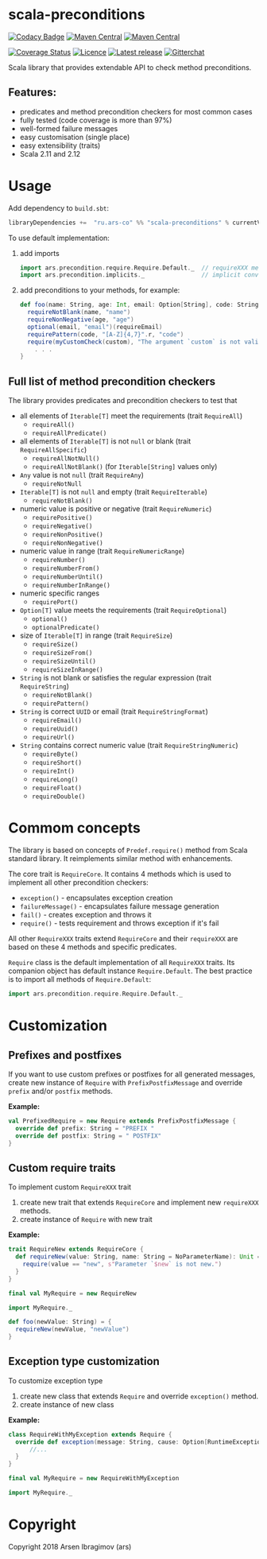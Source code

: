 # scala-preconditions

[![Codacy Badge](https://api.codacy.com/project/badge/Grade/3524c436ed7e41f2a3f891c7882bacca)](https://app.codacy.com/manual/ars-java/scala-preconditions?utm_source=github.com&utm_medium=referral&utm_content=ArsCo/scala-preconditions&utm_campaign=Badge_Grade_Dashboard)
[![Maven Central](https://maven-badges.herokuapp.com/maven-central/ru.ars-co/scala-preconditions_2.11/badge.svg)](https://maven-badges.herokuapp.com/maven-central/ru.ars-co/scala-preconditions_2.11) 
[![Maven Central](https://maven-badges.herokuapp.com/maven-central/ru.ars-co/scala-preconditions_2.12/badge.svg)](https://maven-badges.herokuapp.com/maven-central/ru.ars-co/scala-preconditions_2.12)

[![Coverage Status](https://coveralls.io/repos/github/ArsCo/scala-preconditions/badge.svg?branch=master)](https://coveralls.io/github/ArsCo/scala-preconditions?branch=master)
[![Licence](https://img.shields.io/badge/license-Apache_2.0-blue.svg)](https://tldrlegal.com/license/apache-license-2.0-(apache-2.0))
[![Latest release](https://img.shields.io/github/release/ArsCo/scala-preconditions/all.svg)](https://github.com/ArsCo/scala-preconditions/releases/latest)
[![Gitterchat](https://img.shields.io/gitter/room/nwjs/nw.js.svg)](https://gitter.im/ars-co/scala-preconditions)

Scala library that provides extendable API to check method preconditions.

## Features:
- predicates and method precondition checkers for most common cases
- fully tested (code coverage is more than 97%)
- well-formed failure messages
- easy customisation (single place)
- easy extensibility (traits)
- Scala 2.11 and 2.12

# Usage

Add dependency to `build.sbt`:
```scala
libraryDependencies +=  "ru.ars-co" %% "scala-preconditions" % currentVersion
```

To use default implementation:
1. add imports 
    ```scala
    import ars.precondition.require.Require.Default._  // requireXXX methods
    import ars.precondition.implicits._                // implicit conversions
    ``` 
1. add preconditions to your methods, for example:
    ```scala
    def foo(name: String, age: Int, email: Option[String], code: String, custom: MyValue) = {
      requireNotBlank(name, "name")
      requireNonNegative(age, "age")
      optional(email, "email")(requireEmail)
      requirePattern(code, "[A-Z]{4,7}".r, "code")
      require(myCustomCheck(custom), "The argument `custom` is not valid.")
        . . .
    }
    ```

## Full list of method precondition checkers

The library provides predicates and precondition checkers to test that
- all elements of `Iterable[T]` meet the requirements (trait `RequireAll`)
    - `requireAll()`
    - `requireAllPredicate()`
- all elements of `Iterable[T]` is not `null` or blank (trait `RequireAllSpecific`)
    - `requireAllNotNull()`
    - `requireAllNotBlank()` (for `Iterable[String]` values only)
- `Any` value is not `null` (trait `RequireAny`)  
    - `requireNotNull`
- `Iterable[T]` is not `null` and empty (trait `RequireIterable`)
    - `requireNotBlank()`
- numeric value is positive or negative (trait `RequireNumeric`)
    - `requirePositive()`
    - `requireNegative()`
    - `requireNonPositive()`
    - `requireNonNegative()`
- numeric value in range (trait `RequireNumericRange`)
    - `requireNumber()`
    - `requireNumberFrom()`
    - `requireNumberUntil()`
    - `requireNumberInRange()`
- numeric specific ranges
    - `requirePort()`
- `Option[T]` value meets the requirements (trait `RequireOptional`)
    - `optional()`
    - `optionalPredicate()`
- size of `Iterable[T]` in range (trait `RequireSize`)
    - `requireSize()`
    - `requireSizeFrom()`
    - `requireSizeUntil()`
    - `requireSizeInRange()`
- `String` is not blank or satisfies the regular expression (trait `RequireString`)
    - `requireNotBlank()`
    - `requirePattern()`
- `String` is correct `UUID` or email (trait `RequireStringFormat`)
    - `requireEmail()`
    - `requireUuid()`
    - `requireUrl()`
- `String` contains correct numeric value (trait `RequireStringNumeric`)
    - `requireByte()`
    - `requireShort()`
    - `requireInt()`
    - `requireLong()`
    - `requireFloat()`
    - `requireDouble()`

# Commom concepts

The library is based on concepts of `Predef.require()` method from Scala standard library. It reimplements
similar method with enhancements.

The core trait is `RequireCore`. It contains 4 methods which is used to implement all other precondition checkers:
- `exception()` - encapsulates exception creation
- `failureMessage()` - encapsulates failure message generation
- `fail()` - creates exception and throws it
- `require()` - tests requirement and throws exception if it's fail

All other `RequireXXX` traits extend `RequireCore` and their `requireXXX` are based on these 4 methods 
and specific predicates.

`Require` class is the default implementation of all `RequireXXX` traits. Its companion object
has default instance `Require.Default`. The best practice is to import all methods of `Require.Default`:
```scala
import ars.precondition.require.Require.Default._
```

# Customization
## Prefixes and postfixes

If you want to use custom prefixes or postfixes for all generated messages, create
new instance of `Require` with `PrefixPostfixMessage` and override `prefix` and/or `postfix` methods.

__Example:__
```scala
val PrefixedRequire = new Require extends PrefixPostfixMessage {
  override def prefix: String = "PREFIX "
  override def postfix: String = " POSTFIX"
}
```

## Custom require traits

To implement custom `RequireXXX` trait 
1. create new trait that extends `RequireCore` and implement new
`requireXXX` methods.
1. create instance of `Require` with new trait

__Example:__
```scala
trait RequireNew extends RequireCore {
  def requireNew(value: String, name: String = NoParameterName): Unit = {
    require(value == "new", s"Parameter `$new` is not new.")
  }
}

final val MyRequire = new RequireNew

import MyRequire._

def foo(newValue: String) = {
  requireNew(newValue, "newValue")
}

```

## Exception type customization

To customize exception type 
1. create new class that extends `Require` and override `exception()` method.
1. create instance of new class

__Example:__
```scala
class RequireWithMyException extends Require {
  override def exception(message: String, cause: Option[RuntimeException] = None): RuntimeException = {
      //...
  }
}

final val MyRequire = new RequireWithMyException

import MyRequire._

```

# Copyright

Copyright 2018 Arsen Ibragimov (ars)
